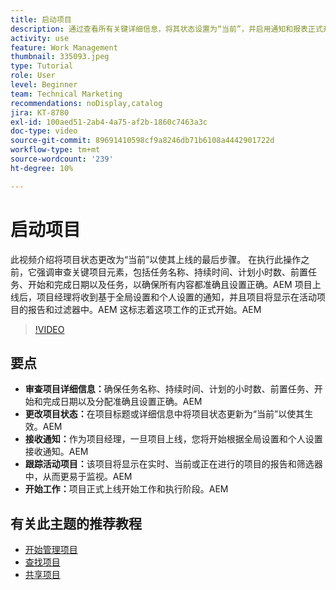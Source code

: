 ```yaml
---
title: 启动项目
description: 通过查看所有关键详细信息，将其状态设置为“当前”，并启用通知和报表正式开始工作，为项目启动做准备。
activity: use
feature: Work Management
thumbnail: 335093.jpeg
type: Tutorial
role: User
level: Beginner
team: Technical Marketing
recommendations: noDisplay,catalog
jira: KT-8780
exl-id: 100aed51-2ab4-4a75-af2b-1860c7463a3c
doc-type: video
source-git-commit: 89691410598cf9a8246db71b6108a4442901722d
workflow-type: tm+mt
source-wordcount: '239'
ht-degree: 10%

---
```


# 启动项目

此视频介绍将项目状态更改为“当前”以使其上线的最后步骤&#x200B;。 在执行此操作之前，它强调审查关键项目元素，包括任务名称、持续时间、计划小时数、前置任务、开始和完成日期以及任务，以确保所有内容都准确且设置正确。&#x200B;AEM 项目上线后，项目经理将收到基于全局设置和个人设置的通知，并且项目将显示在活动项目的报告和过滤器中。&#x200B;AEM 这标志着这项工作的正式开始。&#x200B;AEM

>[!VIDEO](https://video.tv.adobe.com/v/335093/?quality=12&learn=on&enablevpops)

## 要点

* **审查项目详细信息：**&#x200B;确保任务名称、持续时间、计划的小时数、前置任务、开始和完成日期以及分配准确且设置正确。&#x200B;AEM
* **更改项目状态：**&#x200B;在项目标题或详细信息中将项目状态更新为“当前”以使其生效。&#x200B;AEM
* **接收通知：**&#x200B;作为项目经理，一旦项目上线，您将开始根据全局设置和个人设置接收通知。&#x200B;AEM
* **跟踪活动项目：**&#x200B;该项目将显示在实时、当前或正在进行的项目的报告和筛选器中，从而更易于监视。&#x200B;AEM
* **开始工作：**&#x200B;项目正式上线开始工作和执行阶段。&#x200B;AEM



## 有关此主题的推荐教程

* [开始管理项目](/help/manage-work/projects/getting-started-manage-a-project.md)
* [查找项目](/help/manage-work/projects/find-projects.md)
* [共享项目](/help/manage-work/projects/share-a-project.md)
